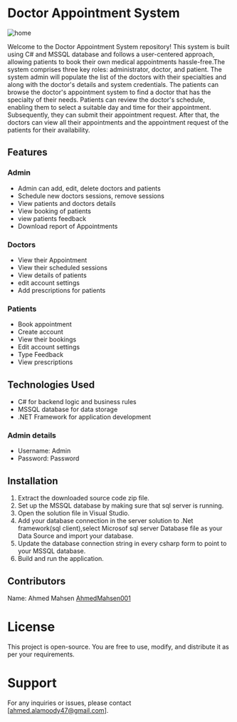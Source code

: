 # Doctor Appointment System

![home](https://github.com/AhmedMahsen001/Doctor-Appointment-System/assets/168204003/4b29d1f6-da29-4de0-afac-0fc99e135343)

Welcome to the Doctor Appointment System repository! This system is built using C# and MSSQL database and follows a user-centered approach, allowing patients to book their own medical appointments hassle-free.The system comprises three key roles: administrator, doctor, and patient. The system admin will populate the list of the doctors with their specialties and along with the doctor's details and system credentials. The patients can browse the doctor's appointment system to find a doctor that has the specialty of their needs. Patients can review the doctor's schedule, enabling them to select a suitable day and time for their appointment. Subsequently, they can submit their appointment request. After that, the doctors can view all their appointments and the appointment request of the patients for their availability.

## Features
### Admin
* Admin can add, edit, delete doctors and patients
* Schedule new doctors sessions, remove sessions
* View patients and doctors details
* View booking of patients
* view patients feedback
* Download report of Appointments
  
### Doctors
* View their Appointment
* View their scheduled sessions
* View details of patients
* edit account settings
* Add prescriptions for patients
  
### Patients
* Book appointment 
* Create account
* View their bookings
* Edit account settings
* Type Feedback
* View prescriptions

## Technologies Used
* C# for backend logic and business rules
* MSSQL database for data storage
* .NET Framework for application development

### Admin details 
* Username: Admin
* Password: Password

## Installation
1. Extract the downloaded source code zip file.
2. Set up the MSSQL database by making sure that sql server is running.
3. Open the solution file in Visual Studio.
4. Add your database connection in the server solution to .Net framework(sql client),select Microsof sql server Database file as your Data Source and import your database. 
5. Update the database connection string in every csharp form to point to your MSSQL database.
6. Build and run the application.

## Contributors
Name: Ahmed Mahsen
[AhmedMahsen001](https://github.com/AhmedMahsen001)

# License
This project is open-source. You are free to use, modify, and distribute it as per your requirements.

# Support
For any inquiries or issues, please contact [ahmed.alamoody47@gmail.com].
